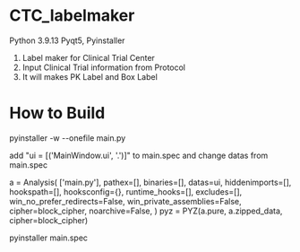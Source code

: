 # CTC_labelmaker

Python 3.9.13
Pyqt5, Pyinstaller

1. Label maker for Clinical Trial Center
2. Input Clinical Trial information from Protocol
3. It will makes PK Label and Box Label

# How to Build
pyinstaller -w --onefile main.py

add "ui = [('MainWindow.ui', '.')]" to main.spec and change datas from main.spec

a = Analysis(
    ['main.py'],
    pathex=[],
    binaries=[],
    datas=ui,
    hiddenimports=[],
    hookspath=[],
    hooksconfig={},
    runtime_hooks=[],
    excludes=[],
    win_no_prefer_redirects=False,
    win_private_assemblies=False,
    cipher=block_cipher,
    noarchive=False,
)
pyz = PYZ(a.pure, a.zipped_data, cipher=block_cipher)

pyinstaller main.spec
